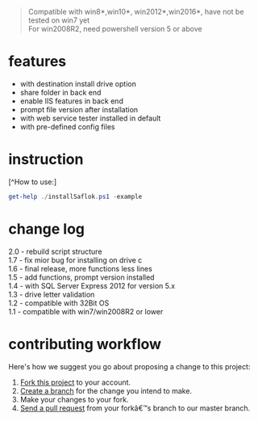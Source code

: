 >
> Compatible with win8*,win10*, win2012*,win2016*, have not be tested on win7 yet<br />
> For win2008R2, need powershell version 5 or above<br />


# features
<ul>
  <li> with destination install drive option </li>
  <li> share folder in back end  </li>
  <li> enable IIS features in back end  </li>
  <li> prompt file version after installation  </li>
  <li> with web service tester installed in default  </li>
  <li> with pre-defined config files  </li>
</ul>

# instruction

[^How to use:] <br />
````Powershell
get-help ./installSaflok.ps1 -example
````

# change log
2.0 - rebuild script structure <br />
1.7 - fix mior bug for installing on drive c <br />
1.6 - final release, more functions less lines <br />
1.5 - add functions, prompt version installed <br />
1.4 - with SQL Server Express 2012 for version 5.x <br />
1.3 - drive letter validation <br />
1.2 - compatible with 32Bit OS <br />
1.1 - compatible with win7/win2008R2 or lower <br />

# contributing workflow
Here's how we suggest you go about proposing a change to this project:<br />
<ol>
  <li><a href="https://help.github.com/articles/fork-a-repo/">Fork this project</a> to your account. </li>
  <li><a href="https://help.github.com/articles/creating-and-deleting-branches-within-your-repository">Create a branch</a> for the change you intend to make.</li>
  <li>Make your changes to your fork.</li>
    <li><a href="https://help.github.com/articles/using-pull-requests/">Send a pull request</a> from your forkâ€™s branch to our master branch.</li>
</ol>
